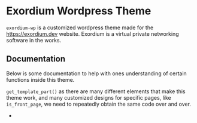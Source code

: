 # Exordium Wordpress Theme

`exordium-wp` is a customized wordpress theme made for the https://exordium.dev website. Exordium is a virtual private networking software in the works.

## Documentation

Below is some documentation to help with ones understanding of certain functions inside this theme.

`get_template_part()` as there are many different elements that make this theme work, and many customized designs for specific pages, like `is_front_page`, we need to repeatedly obtain the same code over and over.


-
